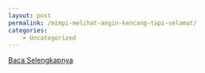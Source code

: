 ```yaml
---
layout: post
permalink: /mimpi-melihat-angin-kencang-tapi-selamat/
categories:
    - Uncategorized
---
```


[Baca Selengkapnya](/03)